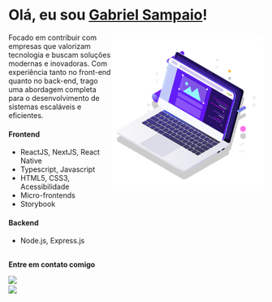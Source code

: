 # Olá, eu sou <a href="https://www.linkedin.com/in/gabrielsampaiolimadearaujo/">Gabriel Sampaio</a>!

<img src="pc.svg" min-width="300px" max-width="300px" width="300px" align="right" alt="Computador">

<p align="left"> 
  Focado em contribuir com empresas que valorizam tecnologia e buscam soluções modernas e inovadoras. Com experiência tanto no front-end quanto no back-end, trago uma abordagem completa para o desenvolvimento de sistemas escaláveis e eficientes.
</p>

#### Frontend  
- ReactJS, NextJS, React Native  
- Typescript, Javascript  
- HTML5, CSS3, Acessibilidade  
- Micro-frontends
- Storybook

#### Backend  
- Node.js, Express.js  

##
<p align="left">
  <strong>Entre em contato comigo</strong>
</p>

<div align="left"> 
  <a href="https://www.linkedin.com/in/gabrielsampaiolimadearaujo/" target="_blank">
    <img src="https://img.shields.io/badge/-LinkedIn-%230077B5?style=for-the-badge&logo=linkedin&logoColor=white" target="_blank">
  </a>
</div>

<div align="left"> 
  <a href="mailto:gabrielsampaiolima@outlook.com" target="_blank">
    <img src="https://img.shields.io/badge/-Outlook-%230077B5?style=for-the-badge&logo=microsoft-outlook&logoColor=white" target="_blank">
  </a>
</div>
